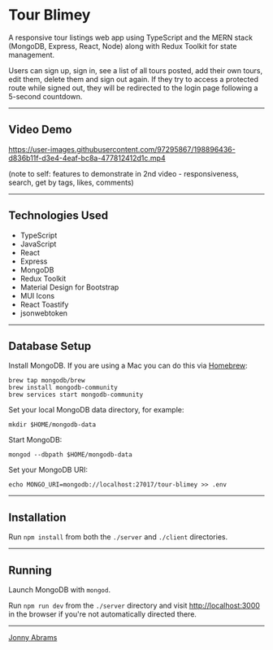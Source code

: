 # Tour Blimey

A responsive tour listings web app using TypeScript and the MERN stack (MongoDB, Express, React, Node) along with Redux Toolkit for state management.

Users can sign up, sign in, see a list of all tours posted, add their own tours, edit them, delete them and sign out again. If they try to access a protected route while signed out, they will be redirected to the login page following a 5-second countdown.

---

## Video Demo

https://user-images.githubusercontent.com/97295867/198896436-d836b11f-d3e4-4eaf-bc8a-477812412d1c.mp4

(note to self: features to demonstrate in 2nd video - responsiveness, search, get by tags, likes, comments)

---

## Technologies Used

* TypeScript
* JavaScript
* React
* Express
* MongoDB
* Redux Toolkit
* Material Design for Bootstrap
* MUI Icons
* React Toastify
* jsonwebtoken

---

## Database Setup

Install MongoDB. If you are using a Mac you can do this via [Homebrew](https://brew.sh/):

```
brew tap mongodb/brew
brew install mongodb-community
brew services start mongodb-community
```

Set your local MongoDB data directory, for example:

```
mkdir $HOME/mongodb-data
```

Start MongoDB:

```
mongod --dbpath $HOME/mongodb-data
```

Set your MongoDB URI:

```
echo MONGO_URI=mongodb://localhost:27017/tour-blimey >> .env
```

---

## Installation

Run `npm install` from both the `./server` and `./client` directories.

---

## Running

Launch MongoDB with `mongod`.

Run `npm run dev` from the `./server` directory and visit [http://localhost:3000](http://localhost:3000) in the browser if you're not automatically directed there.

---

[Jonny Abrams](https://github.com/jonnyabrams)
